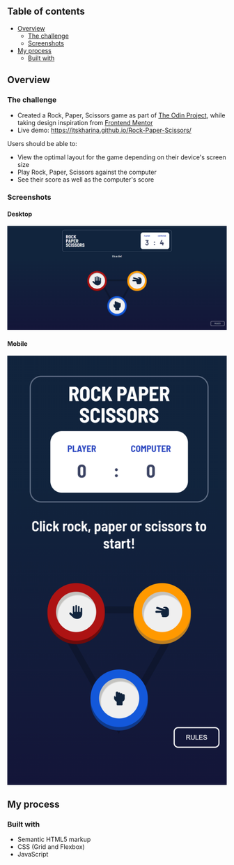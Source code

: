 ## Table of contents

- [Overview](#overview)
  - [The challenge](#the-challenge)
  - [Screenshots](#screenshots)
- [My process](#my-process)
  - [Built with](#built-with)

## Overview

### The challenge

- Created a Rock, Paper, Scissors game as part of [The Odin Project](https://www.theodinproject.com), while taking design inspiration from [Frontend Mentor](https://www.frontendmentor.io)
- Live demo: https://itskharina.github.io/Rock-Paper-Scissors/

Users should be able to:

- View the optimal layout for the game depending on their device's screen size
- Play Rock, Paper, Scissors against the computer
- See their score as well as the computer's score

### Screenshots

#### Desktop
![](./desktop.png)

#### Mobile
![](./mobile.png)

## My process

### Built with

- Semantic HTML5 markup
- CSS (Grid and Flexbox)
- JavaScript

